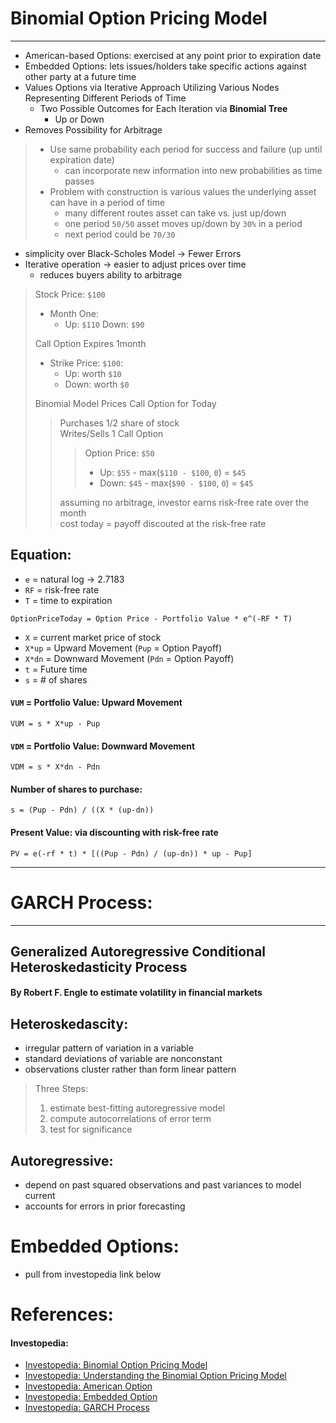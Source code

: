 # **Binomial Option Pricing Model**
---
- American-based Options: exercised at any point prior to expiration date 
- Embedded Options: lets issues/holders take specific actions against other party at a future time 
- Values Options via Iterative Approach Utilizing Various Nodes Representing Different Periods of Time 
    - Two Possible Outcomes for Each Iteration via **Binomial Tree**
        - Up or Down 
- Removes Possibility for Arbitrage 

> - Use same probability each period for success and failure (up until expiration date)
>      - can incorporate new information into new probabilities as time passes 
> - Problem with construction is various values the underlying asset can have in a period of time 
>      - many different routes asset can take vs. just up/down
>      - one period `50/50` asset moves up/down by `30%` in a period
>      - next period could be `70/30`
- simplicity over Black-Scholes Model -> Fewer Errors 
- Iterative operation -> easier to adjust prices over time 
    - reduces buyers ability to arbitrage 

> Stock Price: `$100`
> - Month One:
>   - Up: `$110` Down: `$90` <br />
> 
> Call Option Expires 1month
> - Strike Price: `$100`: 
>   - Up: worth `$10`
>   - Down: worth `$0` <br />
>
> Binomial Model Prices Call Option for Today
>> Purchases 1/2 share of stock <br />
>> Writes/Sells 1 Call Option <br />
>>> Option Price: `$50`
>>> - Up: `$55` - max(`$110 - $100`, `0`) = `$45`
>>> - Down: `$45` - max(`$90 - $100`, `0`) = `$45` <br />
>> 
>> assuming no arbitrage, investor earns risk-free rate over the month  <br />
>> cost today = payoff discouted at the risk-free rate <br />
>
## Equation:
- `e` = natural log -> 2.7183
- `RF` = risk-free rate
- `T` = time to expiration  
```
OptionPriceToday = Option Price - Portfolio Value * e^(-RF * T)
``` 
- `X` = current market price of stock 
- `X*up` = Upward Movement (`Pup` = Option Payoff)
- `X*dn` = Downward Movement (`Pdn` = Option Payoff)
- `t` = Future time
- `s` = # of shares 
#### `VUM` = Portfolio Value: Upward Movement 
```
VUM = s * X*up - Pup
```
#### `VDM` = Portfolio Value: Downward Movement 
```
VDM = s * X*dn - Pdn
```
#### Number of shares to purchase: 
``` 
s = (Pup - Pdn) / ((X * (up-dn))
```
#### Present Value: via discounting with risk-free rate 
```
PV = e(-rf * t) * [((Pup - Pdn) / (up-dn)) * up - Pup]
```

---
# GARCH Process: 
--- 
## Generalized Autoregressive Conditional Heteroskedasticity Process 
#### By Robert F. Engle to estimate volatility in financial markets 
## Heteroskedascity: 
- irregular pattern of variation in a variable 
- standard deviations of variable are nonconstant 
- observations cluster rather than form linear pattern 
> Three Steps: <br />
> 1. estimate best-fitting autoregressive model 
> 2. compute autocorrelations of error term 
> 3. test for significance 
## Autoregressive: 
- depend on past squared observations and past variances to model current 
- accounts for errors in prior forecasting 

# Embedded Options: 
- pull from investopedia link below 




# References: 


#### Investopedia: 
- [Investopedia: Binomial Option Pricing Model](https://www.investopedia.com/terms/b/binomialoptionpricing.asp)
- [Investopedia: Understanding the Binomial Option Pricing Model](https://www.investopedia.com/articles/investing/021215/examples-understand-binomial-option-pricing-model.asp)
- [Investopedia: American Option](https://www.investopedia.com/terms/a/americanoption.asp)
- [Investopedia: Embedded Option](https://www.investopedia.com/terms/e/embeddedoption.asp)
- [Investopedia: GARCH Process](https://www.investopedia.com/terms/g/generalalizedautogregressiveconditionalheteroskedasticity.asp)